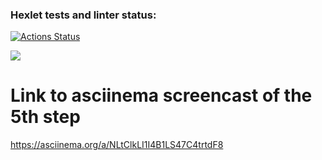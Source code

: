 ### Hexlet tests and linter status:
[![Actions Status](https://github.com/lapaduga/php-project-45/actions/workflows/hexlet-check.yml/badge.svg)](https://github.com/lapaduga/php-project-45/actions)

<a href="https://codeclimate.com/github/lapaduga/php-project-45/maintainability">
	<img src="https://api.codeclimate.com/v1/badges/6af34f214d81f214622f/maintainability" />
</a>

# Link to asciinema screencast of the 5th step
https://asciinema.org/a/NLtClkLI1I4B1LS47C4trtdF8